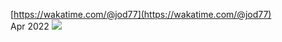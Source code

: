 [https://wakatime.com/@jod77](https://wakatime.com/@jod77) <br>
 Apr 2022
<img src="https://wakatime.com/share/@jod77/37beaa6c-a23d-45f4-adf4-a0da9552b3a3.svg" style="width=40%">
